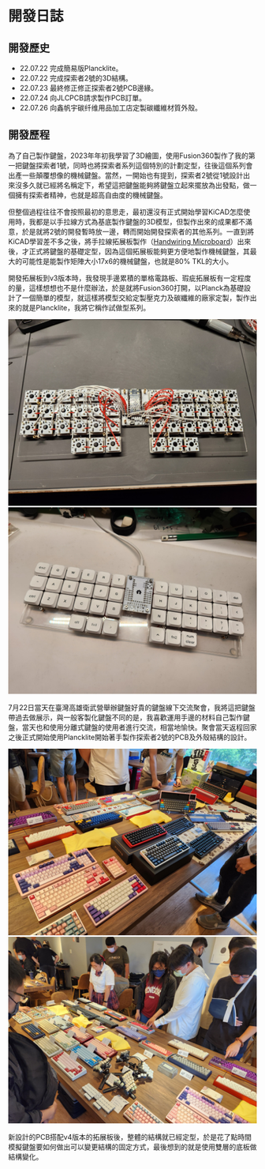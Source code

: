# 開發日誌

## 開發歷史

- 22.07.22 完成簡易版Plancklite。
- 22.07.22 完成探索者2號的3D結構。
- 22.07.23 最終修正修正探索者2號PCB邊緣。
- 22.07.24 向JLCPCB請求製作PCB訂單。
- 22.07.26 向鑫帆宇碳纤维用品加工店定製碳纖維材質外殼。

## 開發歷程

為了自己製作鍵盤，2023年年初我學習了3D繪圖，使用Fusion360製作了我的第一把鍵盤探索者1號，同時也將探索者系列這個特別的計劃定型，往後這個系列會出產一些顛覆想像的機械鍵盤。當然，一開始也有提到，探索者2號從1號設計出來沒多久就已經將名稱定下，希望這把鍵盤能夠將鍵盤立起來擺放為出發點，做一個擁有探索者精神，也就是超高自由度的機械鍵盤。

但整個過程往往不會按照最初的意思走，最初還沒有正式開始學習KiCAD怎麼使用時，我都是以手拉線方式為基底製作鍵盤的3D模型，但製作出來的成果都不滿意，於是就將2號的開發暫時放一邊，轉而開始開發探索者的其他系列。一直到將KiCAD學習差不多之後，將手拉線拓展板製作（[Handwiring Microboard](https://github.com/DreaM117er/Handwiring-Microboard)）出來後，才正式將鍵盤的基礎定型，因為這個拓展板能夠更方便地製作機械鍵盤，其最大的可能性是能製作矩陣大小17x6的機械鍵盤，也就是80% TKL的大小。

開發拓展板到v3版本時，我發現手邊累積的單格電路板、瑕疵拓展板有一定程度的量，這樣想想也不是什麼辦法，於是就將Fusion360打開，以Planck為基礎設計了一個簡單的模型，就這樣將模型交給定製壓克力及碳纖維的廠家定製，製作出來的就是Plancklite，我將它稱作試做型系列。

![plancklite](pic/plancklite-wiring.jpg)
![plancklite](pic/plancklite.jpg)

7月22日當天在臺灣高雄衛武營舉辦鍵盤好貴的鍵盤線下交流聚會，我將這把鍵盤帶過去做展示，與一般客製化鍵盤不同的是，我喜歡運用手邊的材料自己製作鍵盤，當天也和使用分離式鍵盤的使用者進行交流，相當地愉快。聚會當天返程回家之後正式開始使用Plancklite開始著手製作探索者2號的PCB及外殼結構的設計。

![meeting](pic/meeting-01.jpg)
![meeting](pic/meeting-02.jpg)

新設計的PCB搭配v4版本的拓展板後，整體的結構就已經定型，於是花了點時間模擬鍵盤要如何做出可以變更結構的固定方式，最後想到的就是使用雙層的底板做結構變化。
